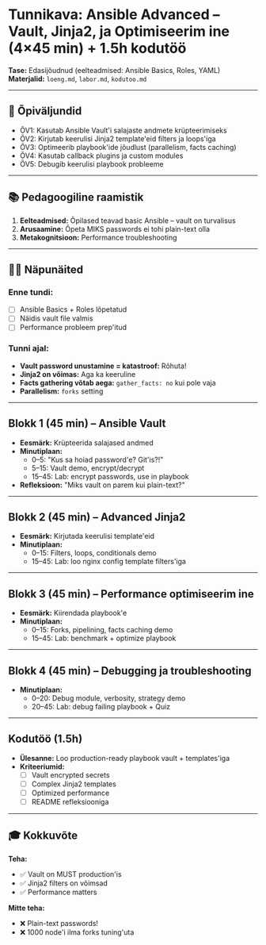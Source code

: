 # Tunnikava: Ansible Advanced – Vault, Jinja2, ja Optimiseerim ine (4×45 min) + 1.5h kodutöö

**Tase:** Edasijõudnud (eelteadmised: Ansible Basics, Roles, YAML)  
**Materjalid:** `loeng.md`, `labor.md`, `kodutoo.md`

---

## 🎯 Õpiväljundid
- ÕV1: Kasutab Ansible Vault'i salajaste andmete krüpteerimiseks
- ÕV2: Kirjutab keerulisi Jinja2 template'eid filters ja loops'iga
- ÕV3: Optimeerib playbook'ide jõudlust (parallelism, facts caching)
- ÕV4: Kasutab callback plugins ja custom modules
- ÕV5: Debugib keerulisi playbook probleeme

---

## 📚 Pedagoogiline raamistik

1. **Eelteadmised:** Õpilased teavad basic Ansible – vault on turvalisus
2. **Arusaamine:** Õpeta MIKS passwords ei tohi plain-text olla
3. **Metakognitsioon:** Performance troubleshooting

---

## 👨‍🏫 Näpunäited

### Enne tundi:
- [ ] Ansible Basics + Roles lõpetatud
- [ ] Näidis vault file valmis
- [ ] Performance probleem prep'itud

### Tunni ajal:
- **Vault password unustamine = katastroof:** Rõhuta!
- **Jinja2 on võimas:** Aga ka keeruline
- **Facts gathering võtab aega:** `gather_facts: no` kui pole vaja
- **Parallelism:** `forks` setting

---

## Blokk 1 (45 min) – Ansible Vault

- **Eesmärk:** Krüpteerida salajased andmed
- **Minutiplaan:**
  - 0–5: "Kus sa hoiad password'e? Git'is?!"
  - 5–15: Vault demo, encrypt/decrypt
  - 15–45: Lab: encrypt passwords, use in playbook
- **Refleksioon:** "Miks vault on parem kui plain-text?"

---

## Blokk 2 (45 min) – Advanced Jinja2

- **Eesmärk:** Kirjutada keerulisi template'eid
- **Minutiplaan:**
  - 0–15: Filters, loops, conditionals demo
  - 15–45: Lab: loo nginx config template filters'iga

---

## Blokk 3 (45 min) – Performance optimiseerim ine

- **Eesmärk:** Kiirendada playbook'e
- **Minutiplaan:**
  - 0–15: Forks, pipelining, facts caching demo
  - 15–45: Lab: benchmark + optimize playbook

---

## Blokk 4 (45 min) – Debugging ja troubleshooting

- **Minutiplaan:**
  - 0–20: Debug module, verbosity, strategy demo
  - 20–45: Lab: debug failing playbook + Quiz

---

## Kodutöö (1.5h)

- **Ülesanne:** Loo production-ready playbook vault + templates'iga
- **Kriteeriumid:**
  - [ ] Vault encrypted secrets
  - [ ] Complex Jinja2 templates
  - [ ] Optimized performance
  - [ ] README refleksiooniga

---

## 🎓 Kokkuvõte

**Teha:**
- ✅ Vault on MUST production'is
- ✅ Jinja2 filters on võimsad
- ✅ Performance matters

**Mitte teha:**
- ❌ Plain-text passwords!
- ❌ 1000 node'i ilma forks tuning'uta

